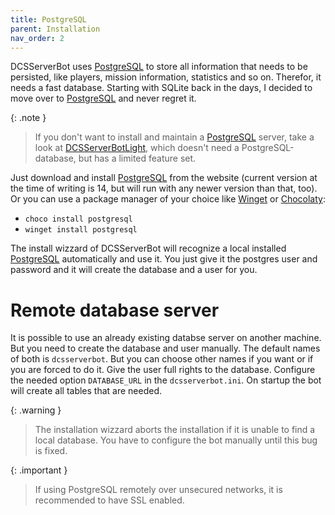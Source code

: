 ```yaml
---
title: PostgreSQL
parent: Installation
nav_order: 2
---
```


DCSServerBot uses [PostgreSQL] to store all information that needs to be persisted, like players, mission information, statistics and so on.
Therefor, it needs a fast database. Starting with SQLite back in the days, I decided to move over to [PostgreSQL] and never regret it.

{: .note }
> If you don't want to install and maintain a [PostgreSQL] server, take a look at [DCSServerBotLight], which doesn't need a PostgreSQL-database, but has a limited feature set.

Just download and install [PostgreSQL] from the website (current version at the time of writing is 14, but will run with any newer version than that, too).
Or you can use a package manager of your choice like [Winget] or [Chocolaty]:
- `choco install postgresql`
- `winget install postgresql`

The install wizzard of DCSServerBot will recognize a local installed [PostgreSQL] automatically and use it.
You just give it the postgres user and password and it will create the database and a user for you.

# Remote database server

It is possible to use an already existing databse server on another machine. But you need to create the database and user manually.
The default names of both is `dcsserverbot`. But you can choose other names if you want or if you are forced to do it.
Give the user full rights to the database.
Configure the needed option `DATABASE_URL` in the `dcsserverbot.ini`. On startup the bot will create all tables that are needed.

{: .warning }
> The installation wizzard aborts the installation if it is unable to find a local database. You have to configure the bot manually until this bug is fixed.

{: .important }
> If using PostgreSQL remotely over unsecured networks, it is recommended to have SSL enabled.

[DCSServerBotLight]: https://github.com/Special-K-s-Flightsim-Bots/DCSServerBotLight
[PostgreSQL]: https://www.postgresql.org/
[Chocolaty]: https://chocolatey.org/
[Winget]: https://learn.microsoft.com/en-us/windows/package-manager/winget/
